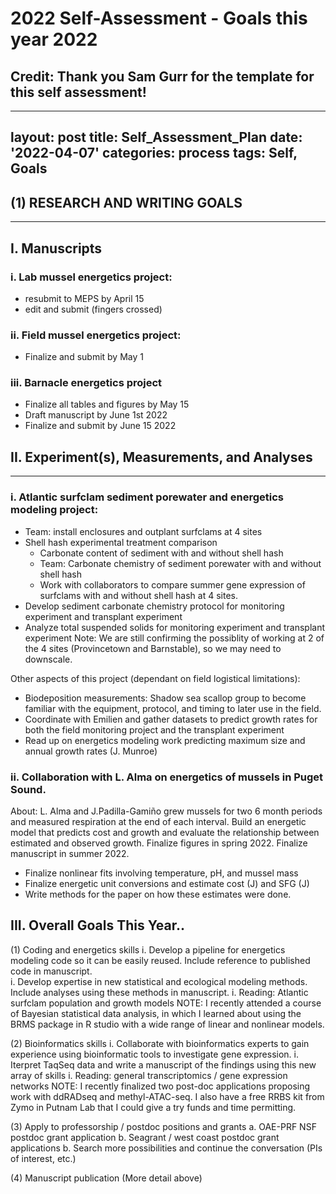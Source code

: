# 2022 Self-Assessment - Goals this year 2022

## Credit: Thank you Sam Gurr for the template for this self assessment! 
---
layout: post
title: Self_Assessment_Plan
date: '2022-04-07'
categories: process
tags: Self, Goals
---

## (1)	RESEARCH AND WRITING GOALS

---------------------------------- 


## I.	Manuscripts


### i.	Lab mussel energetics project: 
 -	resubmit to MEPS by April 15
 -	edit and submit (fingers crossed)
 
### ii.	Field mussel energetics project:
 -	Finalize and submit by May 1
 
 ### iii.	Barnacle energetics project
 -	Finalize all tables and figures by May 15
 -	Draft manuscript by June 1st 2022
 -  Finalize and submit by June 15 2022



## II.	Experiment(s), Measurements, and Analyses  

---------------------------------- 

### i.	Atlantic surfclam sediment porewater and energetics modeling project: 
 -	Team: install enclosures and outplant surfclams at 4 sites
 -  Shell hash experimental treatment comparison
      - Carbonate content of sediment with and without shell hash
      - Team: Carbonate chemistry of sediment porewater with and without shell hash
	-	Work with collaborators to compare summer gene expression of surfclams with and without shell hash at 4 sites. 
  - Develop sediment carbonate chemistry protocol for monitoring experiment and transplant experiment
  - Analyze total suspended solids for monitoring experiment and transplant experiment
  Note: We are still confirming the possiblity of working at 2 of the 4 sites (Provincetown and Barnstable), so we may need to downscale. 
  
  Other aspects of this project (dependant on field logistical limitations):
  - Biodeposition measurements: Shadow sea scallop group to become familiar with the equipment, protocol, and timing to later use in the field.  
  - Coordinate with Emilien and gather datasets to predict growth rates for both the field monitoring project and the transplant experiment
  - Read up on energetics modeling work predicting maximum size and annual growth rates (J. Munroe) 
  

### ii. Collaboration with L. Alma on energetics of mussels in Puget Sound. 

About: L. Alma and J.Padilla-Gamiño grew mussels for two 6 month periods and measured respiration at the end of each interval.
Build an energetic model that predicts cost and growth and evaluate the relationship between estimated and observed growth. 
Finalize figures in spring 2022.
Finalize manuscript in summer 2022. 

 -	Finalize nonlinear fits involving temperature, pH, and mussel mass
 -  Finalize energetic unit conversions and estimate cost (J) and SFG (J)
 -  Write methods for the paper on how these estimates were done. 
		
## III.	Overall Goals This Year..

(1)	Coding and energetics skills
i. Develop a pipeline for energetics modeling code so it can be easily reused. Include reference to published code in manuscript.   
i. Develop expertise in new statistical and ecological modeling methods. Include analyses using these methods in manuscript. 
i. Reading: Atlantic surfclam population and growth models
NOTE: I recently attended a course of Bayesian statistical data analysis, in which I learned about using the BRMS package in R studio with a wide range of linear and nonlinear models. 

(2)	Bioinformatics skills
i. Collaborate with bioinformatics experts to gain experience using bioinformatic tools to investigate gene expression. 
i. Iterpret TaqSeq data and write a manuscript of the findings using this new array of skills
i. Reading: general transcriptomics / gene expression networks 
NOTE: I recently finalized two post-doc applications proposing work with ddRADseq and methyl-ATAC-seq. I also have a free RRBS kit from Zymo in Putnam Lab that I could give a try funds and time permitting.

(3)	Apply to professorship / postdoc positions and grants
a.	OAE-PRF NSF postdoc grant application
b.  Seagrant / west coast postdoc grant applications
b.	Search more possibilities and continue the conversation (PIs of interest, etc.)

(4)	Manuscript publication (More detail above)

